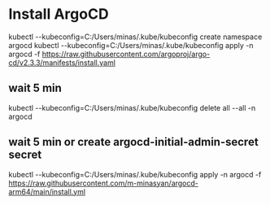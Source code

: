 # Install ArgoCD
kubectl --kubeconfig=C:/Users/minas/.kube/kubeconfig create namespace argocd
kubectl --kubeconfig=C:/Users/minas/.kube/kubeconfig apply -n argocd -f https://raw.githubusercontent.com/argoproj/argo-cd/v2.3.3/manifests/install.yaml
## wait 5 min
kubectl --kubeconfig=C:/Users/minas/.kube/kubeconfig delete all --all -n argocd
## wait 5 min or create argocd-initial-admin-secret secret
kubectl --kubeconfig=C:/Users/minas/.kube/kubeconfig apply -n argocd -f https://raw.githubusercontent.com/m-minasyan/argocd-arm64/main/install.yml
